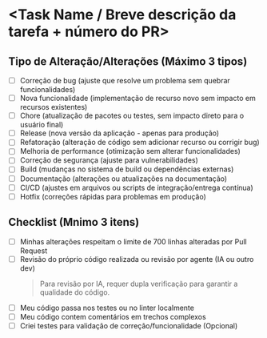 # <Task Name / Breve descrição da tarefa + número do PR>

## Tipo de Alteração/Alterações (Máximo 3 tipos)

- [ ] Correção de bug (ajuste que resolve um problema sem quebrar funcionalidades)
- [ ] Nova funcionalidade (implementação de recurso novo sem impacto em recursos existentes)
- [ ] Chore (atualização de pacotes ou testes, sem impacto direto para o usuário final)
- [ ] Release (nova versão da aplicação - apenas para produção)
- [ ] Refatoração (alteração de código sem adicionar recurso ou corrigir bug)
- [ ] Melhoria de performance (otimização sem alterar funcionalidades)
- [ ] Correção de segurança (ajuste para vulnerabilidades)
- [ ] Build (mudanças no sistema de build ou dependências externas)
- [ ] Documentação (alterações ou atualizações na documentação)
- [ ] CI/CD (ajustes em arquivos ou scripts de integração/entrega contínua)
- [ ] Hotfix (correções rápidas para problemas em produção)

## Checklist (Mnimo 3 itens)

- [ ] Minhas alterações respeitam o limite de 700 linhas alteradas por Pull Request
- [ ] Revisão do próprio código realizada ou revisão por agente (IA ou outro dev)
  > Para revisão por IA, requer dupla verificação para garantir a qualidade do código.
- [ ] Meu código passa nos testes ou no linter localmente
- [ ] Meu código contem comentários em trechos complexos
- [ ] Criei testes para validação de correção/funcionalidade (Opcional)
